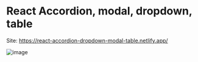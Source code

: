 # React Accordion, modal, dropdown, table

Site: https://react-accordion-dropdown-modal-table.netlify.app/

![image](https://user-images.githubusercontent.com/25538870/216881897-2eeabf82-514e-418c-afb2-79fa4d2b2176.png)

